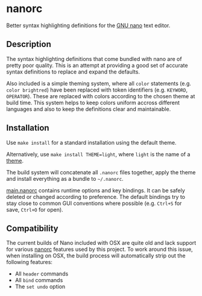 nanorc
======

Better syntax highlighting definitions for the [GNU nano] text editor.

Description
-----------

The syntax highlighting definitions that come bundled with nano are of
pretty poor quality. This is an attempt at providing a good set of accurate
syntax definitions to replace and expand the defaults.

Also included is a simple theming system, where all `color` statements (e.g.
`color brightred`) have been replaced with token identifiers (e.g.
`KEYWORD`, `OPERATOR`). These are replaced with colors according to the
chosen theme at build time. This system helps to keep colors uniform accross
different languages and also to keep the definitions clear and maintainable.

Installation
------------

Use `make install` for a standard installation using the default theme.

Alternatively, use `make install THEME=light`, where `light` is the name of
a [theme].

The build system will concatenate all `.nanorc` files together, apply the
theme and install everything as a bundle to `~/.nanorc`.

[main.nanorc] contains runtime options and key bindings. It can be safely
deleted or changed according to preference. The default bindings try to stay
close to common GUI conventions where possible (e.g. `Ctrl+S` for save,
`Ctrl+O` for open).

Compatibility
-------------

The current builds of Nano included with OSX are quite old and lack support
for various [nanorc] features used by this project. To work around this issue,
when installing on OSX, the build process will automatically strip out the
following features:

* All `header` commands
* All `bind` commands
* The `set undo` option

[GNU nano]: http://www.nano-editor.org/
[nanorc]: http://www.nano-editor.org/dist/v2.3/nanorc.5.html
[theme]: https://github.com/craigbarnes/nanorc/tree/master/themes
[main.nanorc]: https://github.com/craigbarnes/nanorc/blob/master/main.nanorc
